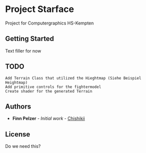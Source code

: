 # Project Starface

Project for Computergraphics HS-Kempten

## Getting Started

Text filler for now

## TODO
```
Add Terrain Class that utilized the Hieghtmap (Siehe Beispiel Heightmap)
Add primitive controls for the fightermodel
Create shader for the generated Terrain
```
## Authors

* **Finn Pelzer** - *Initial work* - [Chishikii](https://github.com/chishikii)

## License

Do we need this?
